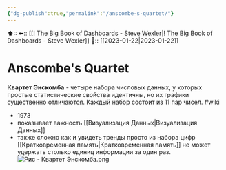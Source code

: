 ```yaml
---
{"dg-publish":true,"permalink":"/anscombe-s-quartet/"}
---
```



⬆::
⬅:: [[! The Big Book of Dashboards -  Steve Wexler\|! The Big Book of Dashboards -  Steve Wexler]]
📅:: [[2023-01-22\|2023-01-22]]

# Anscombe's Quartet

 **Квартет Энскомба** - четыре набора числовых данных, у которых простые статистические свойства идентичны, но их графики существенно отличаются. Каждый набор состоит из 11 пар чисел. #wiki
 - 1973
 - показывает важность [[Визуализация Данных\|Визуализация Данных]]
 - также сложно как и увидеть тренды просто из набора цифр [[Кратковременная память\|Кратковременная память]] не может удержать столько единиц информации за один раз.
![Рис - Квартет Энскомба.png](/img/user/%D0%A0%D0%B8%D1%81%20-%20%D0%9A%D0%B2%D0%B0%D1%80%D1%82%D0%B5%D1%82%20%D0%AD%D0%BD%D1%81%D0%BA%D0%BE%D0%BC%D0%B1%D0%B0.png)